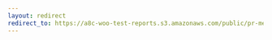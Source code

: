 ```yaml
---
layout: redirect
redirect_to: https://a8c-woo-test-reports.s3.amazonaws.com/public/pr-merge/40769/api/index.html
---
```

